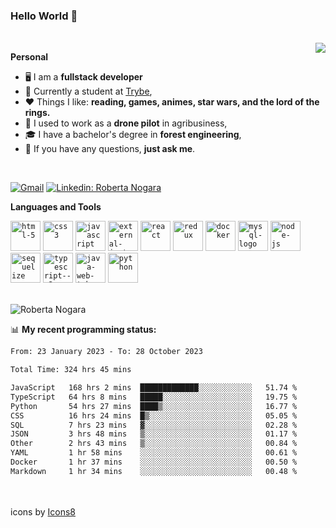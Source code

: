 ### Hello World 👋

<br />

<img align="right" src="https://github.blog/wp-content/uploads/2018/10/46896184-b679fc80-ce30-11e8-88bf-921e9b788f7c.gif?resize=200%2C200"  />

**Personal**
- 🖥️ I am a **fullstack developer**
- 📖 Currently a student at [Trybe](https://www.betrybe.com/),
- ❤️ Things I like: **reading, games, animes, star wars, and the lord of the rings.** 
- 🌾 I used to work as a **drone pilot** in agribusiness,
- 🎓 I have a bachelor's degree in **forest engineering**,
- 💬 If you have any questions, **just ask me**.

<br />

[![Gmail](https://img.icons8.com/neon/96/gmail.png)](mailto:r.nogara.dev@gmail.com)
[![Linkedin: Roberta Nogara](https://img.icons8.com/neon/96/linkedin.png)](https://www.linkedin.com/in/robertanogara/)

**Languages and Tools**  

<code><img width="48" height="48" src="https://img.icons8.com/fluency/48/html-5.png" alt="html-5"/></code>
<code><img width="48" height="48" src="https://img.icons8.com/fluency/48/css3.png" alt="css3"/></code>
<code><img width="48" height="48" src="https://img.icons8.com/fluency/48/javascript.png" alt="javascript"/></code>
<code><img width="48" height="48" src="https://img.icons8.com/external-tal-revivo-color-tal-revivo/48/external-jest-can-collect-code-coverage-information-from-entire-projects-logo-color-tal-revivo.png" alt="external-jest-can-collect-code-coverage-information-from-entire-projects-logo-color-tal-revivo"/></code>
<code><img width="48" height="48" src="https://img.icons8.com/office/40/react.png" alt="react"/></code>
<code><img width="48" height="48" src="https://img.icons8.com/color/48/redux.png" alt="redux"/></code>
<code><img width="48" height="48" src="https://img.icons8.com/fluency/48/docker.png" alt="docker"/></code>
<code><img width="48" height="48" src="https://img.icons8.com/fluency/48/mysql-logo.png" alt="mysql-logo"/></code>
<code><img width="48" height="48" src="https://img.icons8.com/fluency/48/node-js.png" alt="node-js"/></code>
<code><img width="48" height="48" src="https://cdn.icon-icons.com/icons2/2415/PNG/512/sequelize_original_logo_icon_146348.png" alt="sequelize"/></code>
<code><img width="48" height="48" src="https://img.icons8.com/fluency/48/typescript--v2.png" alt="typescript--v2"/></code>
<code><img width="48" height="48" src="https://img.icons8.com/color/48/java-web-token.png" alt="java-web-token"/></code>
<code><img width="48" height="48" src="https://img.icons8.com/fluency/48/python.png" alt="python"/></code>

<br />
<img src="https://github-readme-stats.vercel.app/api?username=rnogara&count_private=true&show_icons=true" alt="Roberta Nogara" />
<br />

📊 **My recent programming status:**
<!--START_SECTION:waka-->

```txt
From: 23 January 2023 - To: 28 October 2023

Total Time: 324 hrs 45 mins

JavaScript   168 hrs 2 mins  █████████████░░░░░░░░░░░░   51.74 %
TypeScript   64 hrs 8 mins   █████░░░░░░░░░░░░░░░░░░░░   19.75 %
Python       54 hrs 27 mins  ████▒░░░░░░░░░░░░░░░░░░░░   16.77 %
CSS          16 hrs 24 mins  █▒░░░░░░░░░░░░░░░░░░░░░░░   05.05 %
SQL          7 hrs 23 mins   ▓░░░░░░░░░░░░░░░░░░░░░░░░   02.28 %
JSON         3 hrs 48 mins   ▒░░░░░░░░░░░░░░░░░░░░░░░░   01.17 %
Other        2 hrs 43 mins   ▒░░░░░░░░░░░░░░░░░░░░░░░░   00.84 %
YAML         1 hr 58 mins    ░░░░░░░░░░░░░░░░░░░░░░░░░   00.61 %
Docker       1 hr 37 mins    ░░░░░░░░░░░░░░░░░░░░░░░░░   00.50 %
Markdown     1 hr 34 mins    ░░░░░░░░░░░░░░░░░░░░░░░░░   00.48 %
```

<!--END_SECTION:waka-->

<br />
<br />
icons by <a href="https://icons8.com">Icons8</a>
